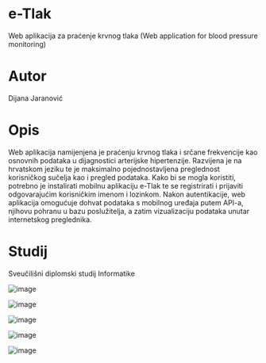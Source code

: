 # e-Tlak
Web aplikacija za praćenje krvnog tlaka
(Web application for blood pressure monitoring)

# Autor
Dijana Jaranović

# Opis
Web aplikacija namijenjena je praćenju krvnog tlaka i srčane frekvencije
kao osnovnih podataka u dijagnostici arterijske hipertenzije.
Razvijena je na hrvatskom jeziku te je maksimalno pojednostavljena preglednost korisničkog sučelja
kao i pregled podataka.
Kako bi se mogla koristiti, potrebno je instalirati mobilnu aplikaciju e-Tlak
te se registrirati i prijaviti odgovarajućim korisničkim imenom i lozinkom.
Nakon autentikacije, web aplikacija omogućuje dohvat podataka s mobilnog uređaja putem API-a,
njihovu pohranu u bazu poslužitelja, a zatim vizualizaciju podataka unutar internetskog preglednika.

# Studij
Sveučilišni diplomski studij Informatike





![image](https://user-images.githubusercontent.com/33299469/37569469-1e224ad2-2ae3-11e8-8a57-c8f5ad29f1d1.png)



![image](https://user-images.githubusercontent.com/33299469/37569474-34841e18-2ae3-11e8-981a-90a3b8e7187c.png)



![image](https://user-images.githubusercontent.com/33299469/37569478-3be84ae4-2ae3-11e8-9d27-f1098cf8ab9b.png)



![image](https://user-images.githubusercontent.com/33299469/37569482-447bafa2-2ae3-11e8-9763-83c3c9d00949.png)



![image](https://user-images.githubusercontent.com/33299469/37569485-4b8df390-2ae3-11e8-9090-be03c8dee039.png)


